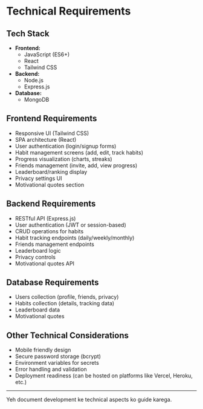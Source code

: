 # Technical Requirements

## Tech Stack
- **Frontend:**
  - JavaScript (ES6+)
  - React
  - Tailwind CSS
- **Backend:**
  - Node.js
  - Express.js
- **Database:**
  - MongoDB

## Frontend Requirements
- Responsive UI (Tailwind CSS)
- SPA architecture (React)
- User authentication (login/signup forms)
- Habit management screens (add, edit, track habits)
- Progress visualization (charts, streaks)
- Friends management (invite, add, view progress)
- Leaderboard/ranking display
- Privacy settings UI
- Motivational quotes section

## Backend Requirements
- RESTful API (Express.js)
- User authentication (JWT or session-based)
- CRUD operations for habits
- Habit tracking endpoints (daily/weekly/monthly)
- Friends management endpoints
- Leaderboard logic
- Privacy controls
- Motivational quotes API

## Database Requirements
- Users collection (profile, friends, privacy)
- Habits collection (details, tracking data)
- Leaderboard data
- Motivational quotes

## Other Technical Considerations
- Mobile friendly design
- Secure password storage (bcrypt)
- Environment variables for secrets
- Error handling and validation
- Deployment readiness (can be hosted on platforms like Vercel, Heroku, etc.)

---
Yeh document development ke technical aspects ko guide karega.